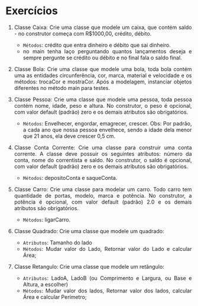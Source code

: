 # Exercícios
<div align="justify">
  
1. Classe Caixa: Crie uma classe que modele um caixa, que contém saldo -
no construtor começa com R$1000,00, crédito, débito.
    - `Métodos`: crédito que entra dinheiro e débito que sai dinheiro.
    - no main tenha laço perguntando quantos lançamentos
deseja e sempre pergunte se crédito ou débito e no final fala o
saldo final.

2. Classe Bola: Crie uma classe que modele uma bola, toda bola contém
uma as entidades circunferência, cor, marca, material e velocidade e os
métodos: trocaCor e mostraCor. Após a modelagem, instanciar objetos
diferentes no método main para testes.

3. Classe Pessoa: Crie uma classe que modele uma pessoa, toda pessoa
contém nome, idade, peso e altura. No construtor, o peso é opcional, com
valor default (padrão) zero e os demais atributos são obrigatórios.
    - `Métodos`: Envelhecer, engordar, emagrecer, crescer. Obs: Por padrão,
a cada ano que nossa pessoa envelhece, sendo a idade dela menor
que 21 anos, ela deve crescer 0,5 cm.

4. Classe Conta Corrente: Crie uma classe para construir uma conta
corrente. A classe deve possuir os seguintes atributos: número da conta,
nome do correntista e saldo. No construtor, o saldo é opcional, com valor
default (padrão) zero e os demais atributos são obrigatórios.
    - `Métodos`: depositoConta e saqueConta.

5. Classe Carro: Crie uma classe para modelar um carro. Todo carro tem
quantidade de portas, modelo, marca e potência. No construtor, a
potência é opcional, com valor default (padrão) 2.0 e os demais atributos
são obrigatórios.
    - `Métodos`: ligarCarro.

6. Classe Quadrado: Crie uma classe que modele um quadrado:
    - `Atributos`: Tamanho do lado
    - `Métodos`: Mudar valor do Lado, Retornar valor do Lado e calcular
Área;

7. Classe Retangulo: Crie uma classe que modele um retângulo:
    - `Atributos`: LadoA, LadoB (ou Comprimento e Largura, ou Base e
Altura, a escolher)
    - `Métodos`: Mudar valor dos lados, Retornar valor dos lados, calcular
Área e calcular Perímetro;
<div>
